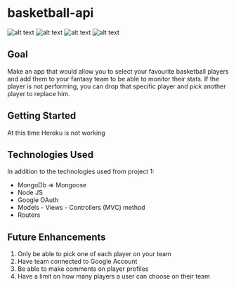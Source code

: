 # basketball-api

![alt text](https://i.imgur.com/lKtxcdF.png "main screen")
![alt text](https://i.imgur.com/QYIZTA6.png "Search new player")
![alt text](https://i.imgur.com/y68VmOx.png "My Team page")
![alt text](https://i.imgur.com/8POxZ2j.png "Players detail page")
## Goal
Make an app that would allow you to select your favourite basketball players and add them to your fantasy team to be able to monitor their stats. If the player is not performing, you can drop that specific player and pick another player to replace him.

## Getting Started
At this time Heroku is not working

## Technologies Used
In addition to the technologies used from project 1:
- MongoDb => Mongoose
- Node JS
- Google OAuth
- Models - Views - Controllers (MVC) method
- Routers

## Future Enhancements
1. Only be able to pick one of each player on your team
2. Have team connected to Google Account
3. Be able to make comments on player profiles
4. Have a limit on how many players a user can choose on their team
